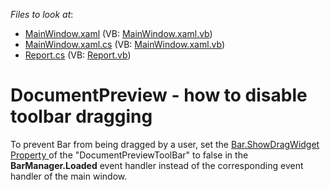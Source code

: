 <!-- default file list -->
*Files to look at*:

* [MainWindow.xaml](./CS/MinimalisticReportPreviewDemo/MainWindow.xaml) (VB: [MainWindow.xaml.vb](./VB/MinimalisticReportPreviewDemo/MainWindow.xaml.vb))
* [MainWindow.xaml.cs](./CS/MinimalisticReportPreviewDemo/MainWindow.xaml.cs) (VB: [MainWindow.xaml.vb](./VB/MinimalisticReportPreviewDemo/MainWindow.xaml.vb))
* [Report.cs](./CS/MinimalisticReportPreviewDemo/Report.cs) (VB: [Report.vb](./VB/MinimalisticReportPreviewDemo/Report.vb))
<!-- default file list end -->
# DocumentPreview - how to disable toolbar dragging


<p>To prevent Bar from being dragged by a user, set the <a href="http://documentation.devexpress.com/#WPF/DevExpressXpfBarsBar_ShowDragWidgettopic">Bar.ShowDragWidget Property </a> of the "DocumentPreviewToolBar" to false in the <strong>BarManager.Loaded</strong> event handler instead of the corresponding event handler of the main window.</p>

<br/>


